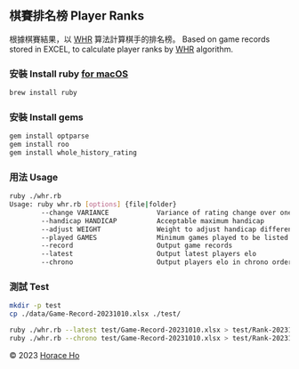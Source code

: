 ## 棋賽排名榜 Player Ranks

根據棋賽結果，以 [WHR](https://www.remi-coulom.fr/WHR/) 算法計算棋手的排名榜。 Based on game records
stored in EXCEL, to calculate player ranks by [WHR](https://www.remi-coulom.fr/WHR/) algorithm.

### 安裝 Install ruby [for macOS](https://www.ruby-lang.org/en/documentation/installation/#homebrew)
```bash
brew install ruby
```

### 安裝 Install gems
```bash
gem install optparse
gem install roo
gem install whole_history_rating
```

### 用法 Usage
```bash
ruby ./whr.rb
Usage: ruby whr.rb [options] {file|folder}
        --change VARIANCE            Variance of rating change over one time step
        --handicap HANDICAP          Acceptable maximum handicap
        --adjust WEIGHT              Weight to adjust handicap difference
        --played GAMES               Minimum games played to be listed
        --record                     Output game records
        --latest                     Output latest players elo
        --chrono                     Output players elo in chrono order
```

### 測試 Test
```bash
mkdir -p test
cp ./data/Game-Record-20231010.xlsx ./test/

ruby ./whr.rb --latest test/Game-Record-20231010.xlsx > test/Rank-20231010-latest.csv
ruby ./whr.rb --chrono test/Game-Record-20231010.xlsx > test/Rank-20231010-chrono.csv
```

&copy; 2023 [Horace Ho](https://horaceho.com)

